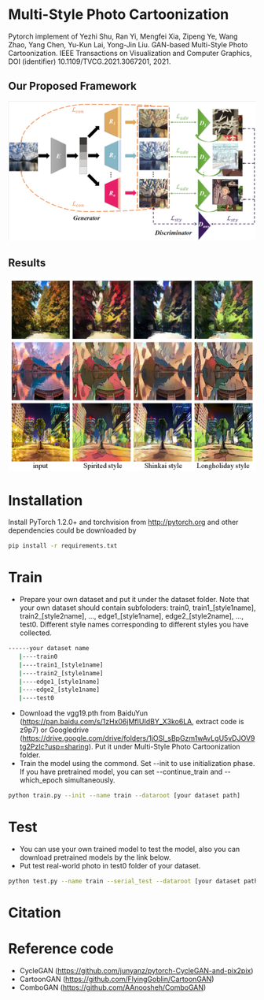 # Multi-Style Photo Cartoonization
Pytorch implement of Yezhi Shu, Ran Yi, Mengfei Xia, Zipeng Ye, Wang Zhao, Yang Chen, Yu-Kun Lai, Yong-Jin Liu. GAN-based Multi-Style Photo Cartoonization. IEEE Transactions on Visualization and Computer Graphics, DOI (identifier) 10.1109/TVCG.2021.3067201, 2021.

## Our Proposed Framework
<img src = 'imgs/architecture.png' width="600">

## Results
<img src = 'imgs/teaser.png' width="600">

# Installation
Install PyTorch 1.2.0+ and torchvision from http://pytorch.org and other dependencies could be downloaded by
```bash
pip install -r requirements.txt
```
# Train
- Prepare your own dataset and put it under the dataset folder. Note that your own dataset should contain subfoloders: train0, train1_[style1name], train2_[style2name], ..., edge1_[style1name], edge2_[style2name], ..., test0. Different style names corresponding to different styles you have collected.
```bash
------your dataset name
   |----train0
   |----train1_[style1name]
   |----train2_[style1name]
   |----edge1_[style1name]
   |----edge2_[style1name]
   |----test0
```
- Download the vgg19.pth from BaiduYun (https://pan.baidu.com/s/1zHx06jMfIUIdBY_X3ko6LA, extract code is z9p7) or Googledrive (https://drive.google.com/drive/folders/1jOSl_sBpGzm1wAvLgU5vDJOV9tg2PzIc?usp=sharing). Put it under Multi-Style Photo Cartoonization folder.
- Train the model using the commond. Set --init to use initialization phase. If you have pretrained model, you can set --continue_train and --which_epoch simultaneously.
```bash
python train.py --init --name train --dataroot [your dataset path]
```

# Test
- You can use your own trained model to test the model, also you can download pretrained models by the link below.
- Put test real-world photo in test0 folder of your dataset.
```bash
python test.py --name train --serial_test --dataroot [your dataset path] --which_epoch 145
```


# Citation

# Reference code
- CycleGAN (https://github.com/junyanz/pytorch-CycleGAN-and-pix2pix)
- CartoonGAN (https://github.com/FlyingGoblin/CartoonGAN)
- ComboGAN (https://github.com/AAnoosheh/ComboGAN)
